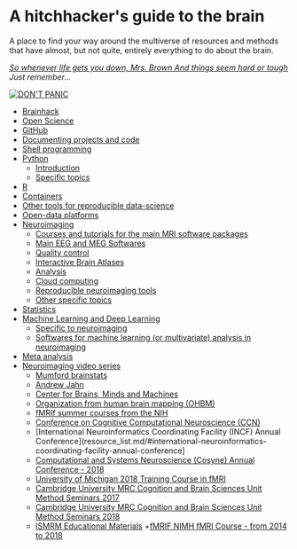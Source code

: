 # A hitchhacker's guide to the brain

A place to find your way around the multiverse of resources and methods that have almost, but not quite, entirely everything to do about the brain.


[_So whenever life gets you down, Mrs. Brown
And things seem hard or tough_](https://www.youtube.com/watch?v=dvwH8Qij0JY)
_Just remember..._

[![DON'T PANIC](https://upload.wikimedia.org/wikipedia/commons/thumb/6/6b/Don%27t_Panic.svg/1280px-Don%27t_Panic.svg.png)](https://upload.wikimedia.org/wikipedia/commons/thumb/6/6b/Don%27t_Panic.svg/1280px-Don%27t_Panic.svg.png)



* [Brainhack](resource_list.md/#brainhack)
* [Open Science](resource_list.md/#open-science)
* [GitHub](resource_list.md/#github)
* [Documenting projects and code](resource_list.md/#documenting-projects-and-code)
* [Shell programming](resource_list.md/#shell-programming)
* [Python](resource_list.md/#python)
  + [Introduction](resource_list.md/#introduction)
  + [Specific topics](resource_list.md/#specific-topics)
* [R](resource_list.md/#r)
* [Containers](resource_list.md/#containers)
* [Other tools for reproducible data-science](resource_list.md/#other-tools-for-reproducible-data-science)
* [Open-data platforms](resource_list.md/#open-data-platforms)
* [Neuroimaging](resource_list.md/#neuroimaging)
  + [Courses and tutorials for the main MRI software packages](resource_list.md/#courses-and-tutorials-for-the-main-mri-software-packages)
  + [Main EEG and MEG Softwares](resource_list.md/#main-eeg-and-meg-softwares)
  + [Quality control](resource_list.md/#quality-control)
  + [Interactive Brain Atlases](resource_list.md/#interactive-brain-atlases)
  + [Analysis](resource_list.md/#analysis)
  + [Cloud computing](resource_list.md/#cloud-computing)
  + [Reproducible neuroimaging tools](resource_list.md/#reproducible-neuroimaging-tools)
  + [Other specific topics](resource_list.md/#other-specific-topics)
* [Statistics](resource_list.md/#statistics)
* [Machine Learning and Deep Learning](resource_list.md/#machine-learning-and-deep-learning)
  + [Specific to neuroimaging](resource_list.md/#specific-to-neuroimaging)
  + [Softwares for machine learning (or multivariate) analysis in neuroimaging](resource_list.md/#softwares-for-machine-learning-or-multivariate-analysis-in-neuroimaging)
* [Meta analysis](resource_list.md/#meta-analysis)
* [Neuroimaging video series](resource_list.md/#neuroimaging-video-series)
  + [Mumford brainstats](resource_list.md/#mumford-brainstats)
  + [Andrew Jahn](resource_list.md/#andrew-jahn)
  + [Center for Brains, Minds and Machines](resource_list.md/#center-for-brains-minds-and-machines)
  + [Organization from human brain mapping (OHBM)](resource_list.md/#organization-from-human-brain-mapping-ohbm)
  + [fMRIf summer courses from the NIH](resource_list.md/#fmrif-summer-courses-from-the-nih)
  + [Conference on Cognitive Computational Neuroscience (CCN)](resource_list.md/#conference-on-cognitive-computational-neuroscience-ccn)
  + [International Neuroinformatics Coordinating Facility (INCF) Annual Conference](resource_list.md/#international-neuroinformatics-coordinating-facility-annual-conference]
  + [Computational and Systems Neuroscience (Cosyne) Annual Conference - 2018](resource_list.md/#computational-and-systems-neuroscience-cosyne-annual-conference)
  + [University of Michigan 2018 Training Course in fMRI](resource_list.md/#university-of-michigan-2018-training-course-in-fMRI)
  + [Cambridge University MRC Cognition and Brain Sciences Unit Method Seminars 2017](resource_list.md/#cambridge-universit-mrc-cognition-and-brain-sciences-unit-method-seminars-2017)
  + [Cambridge University MRC Cognition and Brain Sciences Unit Method Seminars 2018](resource_list.md/#cambridge-universit-mrc-cognition-and-brain-sciences-unit-method-seminars-2018)
  + [ISMRM Educational Materials](resource_list.md/#ismrm-educational-materials)
  +[fMRIF NIMH fMRI Course - from 2014 to 2018](resource_list.md/#fmrif-nimh-fmri-course-from-2014-to-2018)
